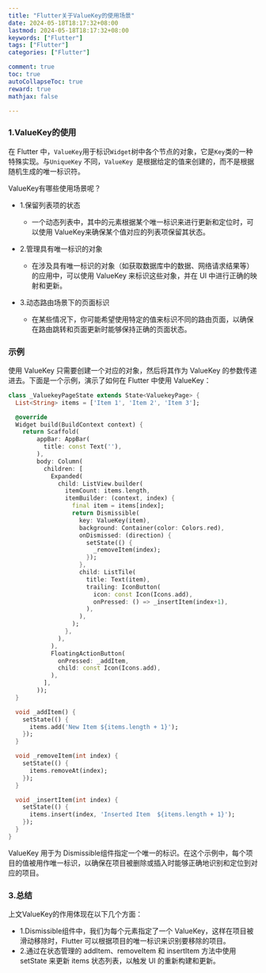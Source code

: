 ```yaml
---
title: "Flutter关于ValueKey的使用场景"
date: 2024-05-18T18:17:32+08:00
lastmod: 2024-05-18T18:17:32+08:00
keywords: ["Flutter"]
tags: ["Flutter"]
categories: ["Flutter"]

comment: true
toc: true
autoCollapseToc: true
reward: true
mathjax: false

---
```


<!--more-->


### 1.ValueKey的使用


在 Flutter 中，`ValueKey`用于标识`Widget`树中各个节点的对象，它是`Key`类的一种特殊实现。与`UniqueKey` 不同，`ValueKey `是根据给定的值来创建的，而不是根据随机生成的唯一标识符。

ValueKey有哪些使用场景呢？

* 1.保留列表项的状态
  * 一个动态列表中，其中的元素根据某个唯一标识来进行更新和定位时，可以使用 ValueKey来确保某个值对应的列表项保留其状态。

* 2.管理具有唯一标识的对象
  * 在涉及具有唯一标识的对象（如获取数据库中的数据、网络请求结果等）的应用中，可以使用 ValueKey 来标识这些对象，并在 UI 中进行正确的映射和更新。

* 3.动态路由场景下的页面标识
  * 在某些情况下，你可能希望使用特定的值来标识不同的路由页面，以确保在路由跳转和页面更新时能够保持正确的页面状态。



### 示例
使用 ValueKey 只需要创建一个对应的对象，然后将其作为 ValueKey 的参数传递进去。下面是一个示例，演示了如何在 Flutter 中使用 ValueKey：

```dart
class _ValuekeyPageState extends State<ValuekeyPage> {
  List<String> items = ['Item 1', 'Item 2', 'Item 3'];

  @override
  Widget build(BuildContext context) {
    return Scaffold(
        appBar: AppBar(
          title: const Text(''),
        ),
        body: Column(
          children: [
            Expanded(
              child: ListView.builder(
                itemCount: items.length,
                itemBuilder: (context, index) {
                  final item = items[index];
                  return Dismissible(
                    key: ValueKey(item),
                    background: Container(color: Colors.red),
                    onDismissed: (direction) {
                      setState(() {
                        _removeItem(index);
                      });
                    },
                    child: ListTile(
                      title: Text(item),
                      trailing: IconButton(
                        icon: const Icon(Icons.add),
                        onPressed: () => _insertItem(index+1),
                      ),
                    ),
                  );
                },
              ),
            ),
            FloatingActionButton(
              onPressed: _addItem,
              child: const Icon(Icons.add),
            ),
          ],
        ));
  }

  void _addItem() {
    setState(() {
      items.add('New Item ${items.length + 1}');
    });
  }

  void _removeItem(int index) {
    setState(() {
      items.removeAt(index);
    });
  }

  void _insertItem(int index) {
    setState(() {
      items.insert(index, 'Inserted Item  ${items.length + 1}');
    });
  }
}
```

ValueKey 用于为 Dismissible组件指定一个唯一的标识。在这个示例中，每个项目的值被用作唯一标识，以确保在项目被删除或插入时能够正确地识别和定位到对应的项目。



### 3.总结

上文ValueKey的作用体现在以下几个方面：

* 1.Dismissible组件中，我们为每个元素指定了一个 ValueKey，这样在项目被滑动移除时，Flutter 可以根据项目的唯一标识来识别要移除的项目。
* 2.通过在状态管理的 addItem、removeItem 和 insertItem 方法中使用 setState 来更新 items 状态列表，以触发 UI 的重新构建和更新。

